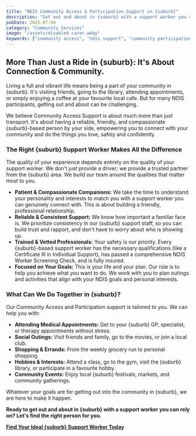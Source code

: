 ```yaml
---
title: "NDIS Community Access & Participation Support in {suburb}"
description: "Get out and about in {suburb} with a support worker you can trust. Our NDIS Community Access support is about connection, not just transport."
pubDate: 2025-07-04
category: "Community Services"
image: "/assets/disabled carer.webp"
keywords: ["community access", "ndis support", "community participation", "transport services", "social support"]
---
```


## More Than Just a Ride in {suburb}: It's About Connection & Community.

Living a full and vibrant life means being a part of your community in {suburb}. It's visiting friends, going to the library, attending appointments, or simply enjoying a coffee at your favourite local cafe. But for many NDIS participants, getting out and about can be challenging.

We believe Community Access Support is about much more than just transport. It's about having a reliable, friendly, and compassionate {suburb}-based person by your side, empowering you to connect with your community and do the things you love, safely and confidently.

### The Right {suburb} Support Worker Makes All the Difference

The quality of your experience depends entirely on the quality of your support worker. We don't just provide a driver; we provide a trusted partner from the {suburb} area. We build our team around the qualities that matter most to you.

*   **Patient & Compassionate Companions:** We take the time to understand your personality and interests to match you with a support worker you can genuinely connect with. This is about building a friendly, professional relationship.
*   **Reliable & Consistent Support:** We know how important a familiar face is. We prioritize consistency in our {suburb} support staff, so you can build trust and rapport, and don't have to worry about who is showing up.
*   **Trained & Vetted Professionals:** Your safety is our priority. Every {suburb}-based support worker has the necessary qualifications (like a Certificate III in Individual Support), has passed a comprehensive NDIS Worker Screening Check, and is fully insured.
*   **Focused on Your Goals:** This is your life and your plan. Our role is to help you achieve what *you* want to do. We work with you to plan outings and activities that align with your NDIS goals and personal interests.

### What Can We Do Together in {suburb}?

Our Community Access and Participation support is tailored to you. We can help you with:

*   **Attending Medical Appointments:** Get to your {suburb} GP, specialist, or therapy appointments without stress.
*   **Social Outings:** Visit friends and family, go to the movies, or join a local club.
*   **Shopping & Errands:** From the weekly grocery run to personal shopping.
*   **Hobbies & Interests:** Attend a class, go to the gym, visit the {suburb} library, or participate in a favourite hobby.
*   **Community Events:** Enjoy local {suburb} festivals, markets, and community gatherings.

Whatever your goals are for getting out into the community in {suburb}, we are here to make it happen.

**Ready to get out and about in {suburb} with a support worker you can rely on? Let's find the right person for you.**

**[Find Your Ideal {suburb} Support Worker Today](/contact)**
